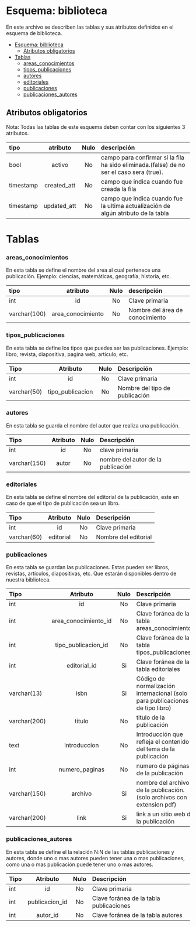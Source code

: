 # Esquema: biblioteca

En este archivo se describen las tablas y sus átributos definidos en el esquema de biblioteca.

- [Esquema: biblioteca](#esquema-biblioteca)
  - [Atributos obligatorios](#atributos-obligatorios)
- [Tablas](#tablas)
  - [areas_conocimientos](#areas_conocimientos)
  - [tipos_publicaciones](#tipos_publicaciones)
  - [autores](#autores)
  - [editoriales](#editoriales)
  - [publicaciones](#publicaciones)
  - [publicaciones_autores](#publicaciones_autores)

## Atributos obligatorios

Nota: Todas las tablas de este esquema deben contar con los siguientes 3 atributos.

| tipo      |  atributo   | Nulo | descripción                                                                              |
| :-------- | :---------: | :--: | :--------------------------------------------------------------------------------------- |
| bool      |   activo    |  No  | campo para confirmar si la fila ha sido eliminada.(false) de no ser el caso sera (true). |
| timestamp | created_att |  No  | campo que indica cuando fue creada la fila                                               |
| timestamp | updated_att |  No  | campo que indica cuando fue la ultima actualización de algún atributo de la tabla        |

# Tablas

### areas_conocimientos

En esta tabla se define el nombre del area al cual pertenece una publicación. Ejemplo: ciencias, matemáticas, geografía, historia, etc.

| tipo         |     atributo      | Nulo | descripción                     |
| :----------- | :---------------: | :--: | :------------------------------ |
| int          |        id         |  No  | Clave primaria                  |
| varchar(100) | area_conocimiento |  No  | Nombre del área de conocimiento |

### tipos_publicaciones

En esta tabla se define los tipos que puedes ser las publicaciones. Ejemplo: libro, revista, diapositiva, pagina web, artículo, etc.

| Tipo        |     Atributo     | Nulo | Descripción                    |
| :---------- | :--------------: | :--: | :----------------------------- |
| int         |        id        |  No  | Clave primaria                 |
| varchar(50) | tipo_publicacion |  No  | Nombre del tipo de publicación |

### autores

En esta tabla se guarda el nombre del autor que realiza una publicación.

| Tipo         | Atributo | Nulo | Descripción                        |
| :----------- | :------: | :--: | :--------------------------------- |
| int          |    id    |  No  | clave primaria                     |
| varchar(150) |  autor   |  No  | nombre del autor de la publicación |

### editoriales

En esta tabla se define el nombre del editorial de la publicación, este en caso de que el tipo de publicación sea un libro.

| Tipo        | Atributo  | Nulo | Descripción          |
| :---------- | :-------: | :--: | :------------------- |
| int         |    id     |  No  | Clave primaria       |
| varchar(60) | editorial |  No  | Nombre del editorial |

### publicaciones

En esta tabla se guardan las publicaciones. Estas pueden ser libros, revistas, artículos, diapositivas, etc. Que estarán disponibles dentro de nuestra biblioteca.

| Tipo         |       Atributo       | Nulo | Descripción                                                                   |
| :----------- | :------------------: | :--: | :---------------------------------------------------------------------------- |
| int          |          id          |  No  | Clave primaria                                                                |
| int          | area_conocimiento_id |  No  | Clave foránea de la tabla areas_conocimientos                                 |
| int          | tipo_publicacion_id  |  No  | Clave foránea de la tabla tipos_publicaciones                                 |
| int          |     editorial_id     |  Si  | Clave foránea de la tabla editoriales                                         |
| varchar(13)  |         isbn         |  Si  | Código de normalización internacional (solo para publicaciones de tipo libro) |
| varchar(200) |        titulo        |  No  | titulo de la publicación                                                      |
| text         |     introduccion     |  No  | Introducción que refleja el contenido del tema de la publicación              |
| int          |    numero_paginas    |  No  | numero de páginas de la publicación                                           |
| varchar(150) |       archivo        |  Si  | nombre del archivo de la publicación. (solo archivos con extension pdf)       |
| varchar(200) |         link         |  Si  | link a un sitio web de la publicación                                         |

### publicaciones_autores

En esta tabla se define el la relación N:N de las tablas publicaciones y autores, donde uno o mas autores pueden tener una o mas publicaciones, como una o mas publicación puede tener uno o mas autores.

| Tipo |    Atributo    | Nulo | Descripción                             |
| :--- | :------------: | :--: | :-------------------------------------- |
| int  |       id       |  No  | Clave primaria                          |
| int  | publicacion_id |  No  | Clave foránea de la tabla publicaciones |
| int  |    autor_id    |  No  | Clave foránea de la tabla autores       |
